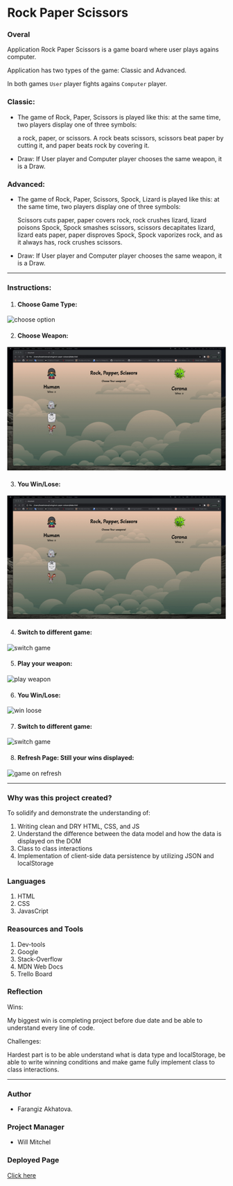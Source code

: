
# Rock Paper Scissors

### Overal

Application Rock Paper Scissors is a game board where user plays agains computer.

Application has two types of the game: Classic and Advanced.

In both games `User` player fights agains `Computer` player.

### Classic:

- The game of Rock, Paper, Scissors is played like this: at the same time, two players display one of three symbols:

   a rock, paper, or scissors. A rock beats scissors, scissors beat paper by cutting it, and paper beats rock by covering it.

- Draw: If User player and Computer player chooses the same weapon, it is a Draw.

### Advanced:

- The game of Rock, Paper, Scissors, Spock, Lizard is played like this: at the same time, two players display one of three symbols:

  Scissors cuts paper, paper covers rock, rock crushes lizard, lizard poisons Spock, Spock smashes scissors, scissors decapitates lizard, lizard eats paper, paper disproves Spock, Spock vaporizes rock, and as it always has, rock crushes scissors.

- Draw: If User player and Computer player chooses the same weapon, it is a Draw.
***
### Instructions:

1. #### Choose Game Type:

![choose option](README-IMAGES/recording-1.gif)

2. ####  Choose Weapon:

![choose weapon](README-IMAGES/recording-2.gif)

3. #### You Win/Lose:

![win loose](README-IMAGES/recording-2.gif)

4. #### Switch to different game:

![switch game](README-IMAGES/recording-3.gif)

5. #### Play your weapon:

![play weapon](README-IMAGES/recording-4.gif)

6. #### You Win/Lose:

![win loose](README-IMAGES/recording-4.gif)

7. #### Switch to different game:

![switch game ](README-IMAGES/recording-5.gif)

8. #### Refresh Page: Still your wins displayed:

![game on refresh](README-IMAGES/recording-6.gif)
***

### Why was this project created?
To solidify and demonstrate the understanding of:
1. Writing clean and DRY HTML, CSS, and JS
2. Understand the difference between the data model and how the data is displayed on the DOM
3. Class to class interactions
4. Implementation of client-side data persistence by utilizing JSON and localStorage

### Languages

1. HTML
2. CSS
3. JavasCript

### Reasources and Tools

1. Dev-tools
2. Google
3. Stack-Overflow
4. MDN Web Docs
5. Trello Board

### Reflection

Wins:

My biggest win is completing project before due date and be able to understand every line of code.

Challenges:

Hardest part is to be able understand what is data type and localStorage, be able to write winning conditions and make game fully implement class to class interactions.
***

### Author
* Farangiz Akhatova.


### Project Manager
* Will Mitchel

### Deployed Page

[Click here](https://fakhatova.github.io/rock-paper-scissors/)
